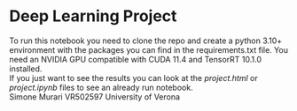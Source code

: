 # Deep Learning Project
To run this notebook you need to clone the repo and create a python 3.10+ environment with the packages you can find in the requirements.txt file. You need an NVIDIA GPU compatible with CUDA 11.4 and TensorRT 10.1.0 installed. \
If you just want to see the results you can look at the _project.html_ or _project.ipynb_ files to see an already run notebook. \
Simone Murari VR502597 University of Verona